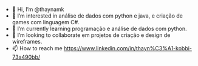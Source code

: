 - 👋 Hi, I’m @thaynamk
- 👀 I’m interested in  análise de dados com python e java, e criação de games com linguagem C#.
- 🌱 I’m currently learning  programação e análise de dados com python.
- 💞️ I’m looking to collaborate em projetos de criação e design de wireframes. 
- 📫 How to reach me https://www.linkedin.com/in/thayn%C3%A1-kobbi-73a490bb/    

<!---
thaynamk/thaynamk is a ✨ special ✨ repository because its `README.md` (this file) appears on your GitHub profile.    
You can click the Preview link to take a look at your changes.
--->
